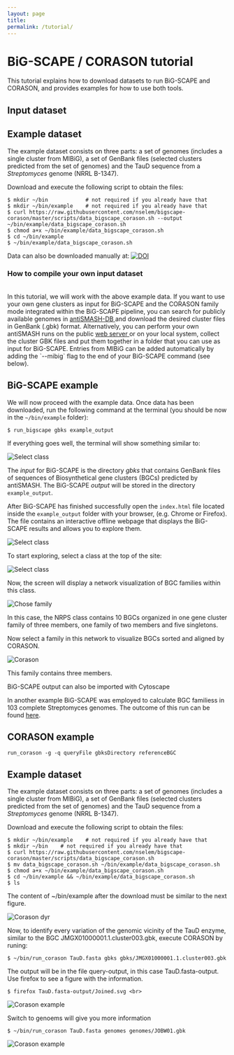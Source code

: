 ```yaml
---
layout: page
title: 
permalink: /tutorial/
---
```

<body>

<h1> BiG-SCAPE / CORASON tutorial  </h1>

This tutorial explains how to download datasets to run BiG-SCAPE and CORASON, and provides examples for how to use both tools.

<h2> Input dataset  </h2>

<h2> Example dataset</h2>

The example dataset consists on three parts: a set of genomes (includes a single cluster from MIBiG), a set of GenBank files (selected clusters predicted from the set of genomes) and the TauD sequence from a <i>Streptomyces</i> genome (NRRL B-1347).

Download and execute the following script to obtain the files:

```
$ mkdir ~/bin            # not required if you already have that
$ mkdir ~/bin/example    # not required if you already have that
$ curl https://raw.githubusercontent.com/nselem/bigscape-corason/master/scripts/data_bigscape_corason.sh --output ~/bin/example/data_bigscape_corason.sh
$ chmod a+x ~/bin/example/data_bigscape_corason.sh
$ cd ~/bin/example
$ ~/bin/example/data_bigscape_corason.sh
```

Data can also be downloaded manually at: 
<a href="https://doi.org/10.5281/zenodo.1463920"><img src="https://zenodo.org/badge/DOI/10.5281/zenodo.1463920.svg" alt="DOI"></a>

<h3> How to compile your own input dataset </h3>   
<br>
In this tutorial, we will work with the above example data. If you want to use your own gene clusters as input for BiG-SCAPE and the CORASON family mode integrated within the BiG-SCAPE pipeline, you can search for publicly available genomes in
<a href="https://antismash-db.secondarymetabolites.org/#!/start">antiSMASH-DB </a> and download the desired cluster files in GenBank (.gbk) format. Alternatively, you can perform your own antiSMASH runs on the public <a href="https://antismash.secondarymetabolites.org/#!/start">web server </a> or on your local system, collect the cluster GBK files and put them together in a folder that you can use as input for BiG-SCAPE. Entries from MIBiG can be added automatically by adding the `--mibig` flag to the end of your BiG-SCAPE command (see below).  
<br>
<h2> BiG-SCAPE example </h2>  

We will now proceed with the example data. Once data has been downloaded, run the following command at the terminal (you should be now in the `~/bin/example` folder):

```
$ run_bigscape gbks example_output
```

If everything goes well, the terminal will show something similar to:

<img src="/images/bigscape_example1.png" alt="Select class" /> <br>

The _input_ for BiG-SCAPE is the directory _gbks_ that contains GenBank files of sequences of Biosynthetical gene clusters (BGCs) predicted by antiSMASH. The BiG-SCAPE _output_ will be stored in the directory `example_output`.


After BiG-SCAPE has finished successfully open the `index.html` file located inside the `example_output` folder with your browser, (e.g. Chrome or Firefox). The file contains an interactive offline webpage that displays the BiG-SCAPE results and allows you to explore them.  <br>

<img src="/images/bigscape_example2.png" alt="Select class" />

To start exploring, select a class at the top of the site:  <br>

<img src="/images/bigscape_example3.png" alt="Select class" />

Now, the screen will display a network visualization of BGC families within this class.

<img src="/images/bigscape_example4.png" alt="Chose family" />

In this case, the NRPS class contains 10 BGCs organized in one gene cluster family of three members, one family of two members and five singletons.  <br>

Now select a family in this network to visualize BGCs sorted and aligned by CORASON.  <br>

<img src="/images/bigscape_example5.png" alt="Corason" /> <br>

This family contains three members.<br>

BiG-SCAPE output can also be imported with Cytoscape<br>

In another example BiG-SCAPE was employed to calculate BGC familiess in 103 complete Streptomyces genomes. The outcome of this run can be found 
[here](http://bioinformatics.nl/~xnava009/streptomyces_out/).

<h2> CORASON example </h2>

```
run_corason -g -q queryFile gbksDirectory referenceBGC
```

<h2> Example dataset</h2>

The example dataset consists on three parts: a set of genomes (includes a single cluster from MIBiG), a set of GenBank files (selected clusters predicted from the set of genomes) and the TauD sequence from a <i>Streptomyces</i> genome (NRRL B-1347).

Download and execute the following script to obtain the files:

```
$ mkdir ~/bin/example    # not required if you already have that
$ mkdir ~/bin    # not required if you already have that
$ curl https://raw.githubusercontent.com/nselem/bigscape-corason/master/scripts/data_bigscape_corason.sh
$ mv data_bigscape_corason.sh ~/bin/example/data_bigscape_corason.sh
$ chmod a+x ~/bin/example/data_bigscape_corason.sh
$ cd ~/bin/example && ~/bin/example/data_bigscape_corason.sh
$ ls
```

The content of ~/bin/example after the download must be similar to the next figure.

<img src="/images/mydir.png" alt="Corason dyr" />

Now, to identify every variation of the genomic vicinity of the TauD enzyme, similar to the BGC JMGX01000001.1.cluster003.gbk, execute CORASON by runing:

```
$ ~/bin/run_corason TauD.fasta gbks gbks/JMGX01000001.1.cluster003.gbk
```

The output will be in the file query-output, in this case TauD.fasta-output. Use firefox to see a figure with the information.  
```
$ firefox TauD.fasta-output/Joined.svg <br>
```

<img src="/images/corason_example.png" alt="Corason example" />

Switch to genoems will give you more information

```
$ ~/bin/run_corason TauD.fasta genomes genomes/JOBW01.gbk
```

<img src="/images/corason_genomes.png" alt="Corason example" />

</body>
